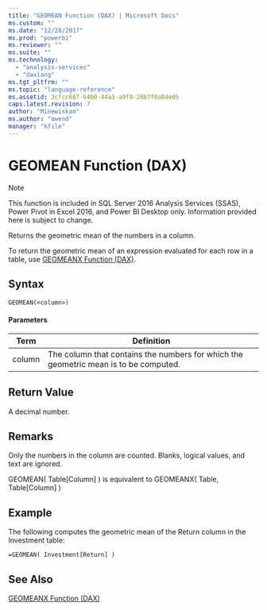 ```yaml
---
title: "GEOMEAN Function (DAX) | Microsoft Docs"
ms.custom: ""
ms.date: "12/28/2017"
ms.prod: "powerbi"
ms.reviewer: ""
ms.suite: ""
ms.technology: 
  - "analysis-services"
  - "daxlang"
ms.tgt_pltfrm: ""
ms.topic: "language-reference"
ms.assetid: 3cfcc687-b4b0-44a3-a9f0-28b7f0a84e05
caps.latest.revision: 7
author: "Minewiskan"
ms.author: "owend"
manager: "kfile"
---
```

# GEOMEAN Function (DAX)
> [!NOTE]  
> This function is included in SQL Server 2016 Analysis Services (SSAS), Power Pivot in Excel 2016, and Power BI Desktop only. Information provided here is subject to change.  
  
Returns the geometric mean of the numbers in a column.  
  
To return the geometric mean of an expression evaluated for each row in a table, use [GEOMEANX Function &#40;DAX&#41;](geomeanx-function-dax.md).  
  
## Syntax  
  
```  
GEOMEAN(<column>)  
```  
  
#### Parameters  
  
|Term|Definition|  
|--------|--------------|  
|column|The column that contains the numbers for which the geometric mean is to be computed.|  
  
## Return Value  
A decimal number.  
  
## Remarks  
Only the numbers in the column are counted. Blanks, logical values, and text are ignored.  
  
GEOMEAN( Table[Column] ) is equivalent to GEOMEANX( Table, Table[Column] )  
  
## Example  
The following computes the geometric mean of the Return column in the Investment table:  
  
```  
=GEOMEAN( Investment[Return] )  
```  
  
## See Also  
[GEOMEANX Function &#40;DAX&#41;](geomeanx-function-dax.md)  
  
